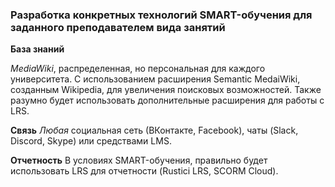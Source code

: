 ### Разработка конкретных технологий SMART-обучения для заданного преподавателем вида занятий

**База знаний**

*MediaWiki*, распределенная, но персональная для каждого университета. С использованием расширения Semantic MedaiWiki, созданным Wikipedia, для увеличения поисковых возможностей. Также разумно будет использовать дополнительные расширения для работы с LRS.

**Связь**
*Любая* социальная сеть (ВКонтакте, Facebook), чаты (Slack, Discord, Skype) или средствами LMS.

**Отчетность**
В условиях SMART-обучения, правильно будет использовать LRS для отчетности (Rustici LRS, SCORM Cloud).
